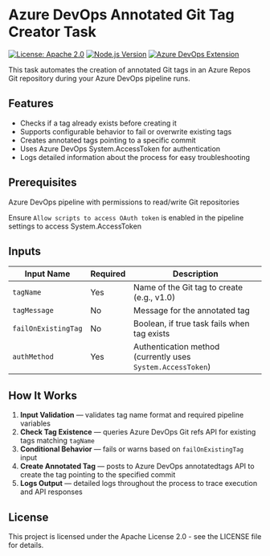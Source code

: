 # Azure DevOps Annotated Git Tag Creator Task

[![License: Apache 2.0](https://img.shields.io/badge/License-Apache%202.0-blue.svg)](LICENSE.md)
[![Node.js Version](https://img.shields.io/badge/node-%3E%3D18.0.0-brightgreen)](https://nodejs.org/en/)
[![Azure DevOps Extension](https://img.shields.io/badge/Azure%20DevOps-Extension-blue)](https://marketplace.visualstudio.com/items?itemName=cntechy.tag-release-for-git)

This task automates the creation of annotated Git tags in an Azure Repos Git repository during your Azure DevOps pipeline runs.

## Features

- Checks if a tag already exists before creating it
- Supports configurable behavior to fail or overwrite existing tags
- Creates annotated tags pointing to a specific commit
- Uses Azure DevOps System.AccessToken for authentication
- Logs detailed information about the process for easy troubleshooting


## Prerequisites

Azure DevOps pipeline with permissions to read/write Git repositories

Ensure `Allow scripts to access OAuth token` is enabled in the pipeline settings to access System.AccessToken

## Inputs

| Input Name          | Required | Description                                   |
|---------------------|----------|-----------------------------------------------|
| `tagName`           | Yes      | Name of the Git tag to create (e.g., v1.0)  |
| `tagMessage`        | No       | Message for the annotated tag                 |
| `failOnExistingTag` | No       | Boolean, if true task fails when tag exists   |
| `authMethod`        | Yes      | Authentication method (currently uses `System.AccessToken`) |


## How It Works

1. **Input Validation** — validates tag name format and required pipeline variables  
2. **Check Tag Existence** — queries Azure DevOps Git refs API for existing tags matching `tagName`  
3. **Conditional Behavior** — fails or warns based on `failOnExistingTag` input  
4. **Create Annotated Tag** — posts to Azure DevOps annotatedtags API to create the tag pointing to the specified commit  
5. **Logs Output** — detailed logs throughout the process to trace execution and API responses  


## License
This project is licensed under the Apache License 2.0 - see the LICENSE file for details.
